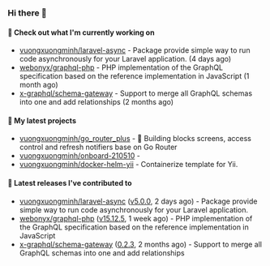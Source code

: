### Hi there 👋

#### 👷 Check out what I'm currently working on

- [vuongxuongminh/laravel-async](https://github.com/vuongxuongminh/laravel-async) - Package provide simple way to run code asynchronously for your Laravel application. (4 days ago)
- [webonyx/graphql-php](https://github.com/webonyx/graphql-php) - PHP implementation of the GraphQL specification based on the reference implementation in JavaScript (1 month ago)
- [x-graphql/schema-gateway](https://github.com/x-graphql/schema-gateway) - Support to merge all GraphQL schemas into one and add relationships (2 months ago)

#### 🌱 My latest projects

- [vuongxuongminh/go_router_plus](https://github.com/vuongxuongminh/go_router_plus) - :office: Building blocks screens, access control and refresh notifiers base on Go Router
- [vuongxuongminh/onboard-210510](https://github.com/vuongxuongminh/onboard-210510) - 
- [vuongxuongminh/docker-helm-yii](https://github.com/vuongxuongminh/docker-helm-yii) - Containerize template for Yii.

#### 🔭 Latest releases I've contributed to

- [vuongxuongminh/laravel-async](https://github.com/vuongxuongminh/laravel-async) ([v5.0.0](https://github.com/vuongxuongminh/laravel-async/releases/tag/v5.0.0), 2 days ago) - Package provide simple way to run code asynchronously for your Laravel application.
- [webonyx/graphql-php](https://github.com/webonyx/graphql-php) ([v15.12.5](https://github.com/webonyx/graphql-php/releases/tag/v15.12.5), 1 week ago) - PHP implementation of the GraphQL specification based on the reference implementation in JavaScript
- [x-graphql/schema-gateway](https://github.com/x-graphql/schema-gateway) ([0.2.3](https://github.com/x-graphql/schema-gateway/releases/tag/0.2.3), 2 months ago) - Support to merge all GraphQL schemas into one and add relationships
